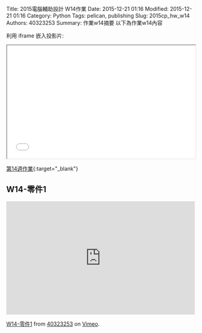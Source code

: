 Title: 2015電腦輔助設計 W14作業
Date: 2015-12-21 01:16
Modified: 2015-12-21 01:16
Category: Python
Tags: pelican, publishing
Slug: 2015cp_hw_w14
Authors: 40323253
Summary: 作業w14摘要
以下為作業w14內容

利用 iframe 嵌入投影片:

<iframe src="simplest14.html" width="500" height="300"></iframe>

[第14週作業](simplest14.html){:target="_blank"}

<h2>W14-零件1</h2>
<iframe src="https://player.vimeo.com/video/150092381" width="500" height="300" frameborder="0" webkitallowfullscreen mozallowfullscreen allowfullscreen></iframe> <p><a href="https://vimeo.com/150092381">W14-零件1</a> from <a href="https://vimeo.com/user44939680">40323253</a> on <a href="https://vimeo.com">Vimeo</a>.</p>